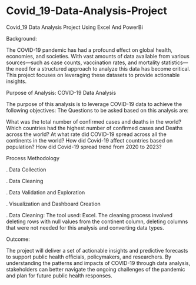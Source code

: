 # Covid_19-Data-Analysis-Project
Covid_19 Data Analysis Project Using Excel And PowerBi

Background:

The COVID-19 pandemic has had a profound effect on global health, economies, and societies. With vast amounts of data available from various sources—such as case counts, vaccination rates, and mortality statistics—the need for a structured approach to analyze this data has become critical. This project focuses on leveraging these datasets to provide actionable insights.

Purpose of Analysis: COVID-19 Data Analysis

The purpose of this analysis is to leverage COVID-19 data to achieve the following objectives:
The Questions to be asked based on this analysis are:

What was the total number of confirmed cases and deaths in the world?
Which countries had the highest number of confirmed cases and Deaths across the world?
At what rate did COVID-19 spread across all the continents in the world?
How did Covid-19 affect countries based on population?
How did Covid-19 spread trend from 2020 to 2023?

Process Methodology

. Data Collection

. Data Cleaning

. Data Validation and Exploration

. Visualization and Dashboard Creation

. Data Cleaning: The tool used: Excel. The cleaning process involved deleting rows with null values from the continent column, deleting columns that were not needed for this analysis and converting data types.

Outcome:

The project will deliver a set of actionable insights and predictive forecasts to support public health officials, policymakers, and researchers. By understanding the patterns and impacts of COVID-19 through data analysis, stakeholders can better navigate the ongoing challenges of the pandemic and plan for future public health responses.

